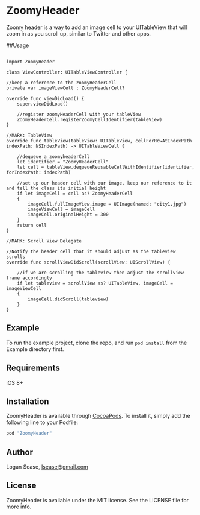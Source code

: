 # ZoomyHeader

Zoomy header is a way to add an image cell to your UITableView that will zoom in as you scroll up, similar to Twitter and other apps.

##Usage

```

import ZoomyHeader

class ViewController: UITableViewController {

//keep a reference to the zoomyHeaderCell
private var imageViewCell : ZoomyHeaderCell?

override func viewDidLoad() {
    super.viewDidLoad()
    
    //register zoomyHeaderCell with your tableView
    ZoomyHeaderCell.registerZoomyCellIdentifier(tableView)
}

//MARK: TableView
override func tableView(tableView: UITableView, cellForRowAtIndexPath indexPath: NSIndexPath) -> UITableViewCell {

    //dequeue a zoomyheaderCell
    let identifier = "ZoomyHeaderCell"
    let cell = tableView.dequeueReusableCellWithIdentifier(identifier, forIndexPath: indexPath)

    //set up our header cell with our image, keep our reference to it and tell the class its initial height
    if let imageCell = cell as? ZoomyHeaderCell
    {
        imageCell.fullImageView.image = UIImage(named: "city1.jpg")
        imageViewCell = imageCell
        imageCell.originalHeight = 300
    }
    return cell
}

//MARK: Scroll View Delegate

//Notify the header cell that it should adjust as the tableview scrolls
override func scrollViewDidScroll(scrollView: UIScrollView) {

    //if we are scrolling the tableview then adjust the scrollview frame accordingly
    if let tableview = scrollView as? UITableView, imageCell = imageViewCell
    {
        imageCell.didScroll(tableview)
    }
}

```

## Example

To run the example project, clone the repo, and run `pod install` from the Example directory first.

## Requirements

iOS 8+

## Installation

ZoomyHeader is available through [CocoaPods](http://cocoapods.org). To install
it, simply add the following line to your Podfile:

```ruby
pod "ZoomyHeader"
```

## Author

Logan Sease, lsease@gmail.com

## License

ZoomyHeader is available under the MIT license. See the LICENSE file for more info.

